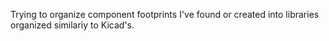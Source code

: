 Trying to organize component footprints I've found or created into libraries organized similariy to Kicad's.